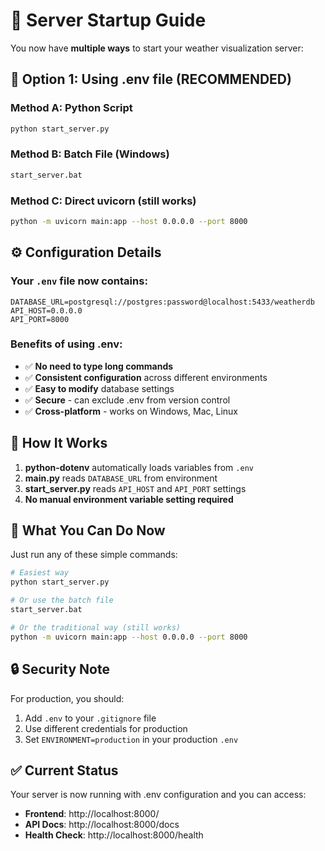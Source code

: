 # 🚀 Server Startup Guide

You now have **multiple ways** to start your weather visualization server:

## 🎯 **Option 1: Using .env file (RECOMMENDED)**

### Method A: Python Script
```bash
python start_server.py
```

### Method B: Batch File (Windows)
```bash
start_server.bat
```

### Method C: Direct uvicorn (still works)
```bash
python -m uvicorn main:app --host 0.0.0.0 --port 8000
```

## ⚙️ **Configuration Details**

### Your `.env` file now contains:
```properties
DATABASE_URL=postgresql://postgres:password@localhost:5433/weatherdb
API_HOST=0.0.0.0
API_PORT=8000
```

### Benefits of using .env:
- ✅ **No need to type long commands**
- ✅ **Consistent configuration** across different environments
- ✅ **Easy to modify** database settings
- ✅ **Secure** - can exclude .env from version control
- ✅ **Cross-platform** - works on Windows, Mac, Linux

## 🔧 **How It Works**

1. **python-dotenv** automatically loads variables from `.env`
2. **main.py** reads `DATABASE_URL` from environment
3. **start_server.py** reads `API_HOST` and `API_PORT` settings
4. **No manual environment variable setting required**

## 🎉 **What You Can Do Now**

Just run any of these simple commands:

```bash
# Easiest way
python start_server.py

# Or use the batch file
start_server.bat

# Or the traditional way (still works)
python -m uvicorn main:app --host 0.0.0.0 --port 8000
```

## 🔒 **Security Note**

For production, you should:
1. Add `.env` to your `.gitignore` file
2. Use different credentials for production
3. Set `ENVIRONMENT=production` in your production `.env`

## ✅ **Current Status**

Your server is now running with .env configuration and you can access:
- **Frontend**: http://localhost:8000/
- **API Docs**: http://localhost:8000/docs
- **Health Check**: http://localhost:8000/health
